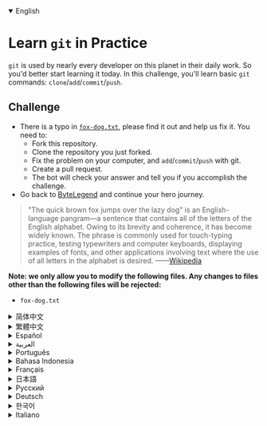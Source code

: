 <details open='true'>
<summary>English</summary>

# Learn `git` in Practice
`git` is used by nearly every developer on this planet in their daily work. So you'd better start learning it today.
In this challenge, you'll learn basic `git` commands: `clone`/`add`/`commit`/`push`.

## Challenge
- There is a typo in [`fox-dog.txt`](https://github.com/ByteLegendQuest/fix-typo/blob/main/fox-dog.txt), please find it out and help us fix it. You need to:
  - Fork this repository.
  - Clone the repository you just forked.
  - Fix the problem on your computer, and `add`/`commit`/`push` with git.
  - Create a pull request.
  - The bot will check your answer and tell you if you accomplish the challenge.
- Go back to [ByteLegend](https://bytelegend.com) and continue your hero journey.

> "The quick brown fox jumps over the lazy dog" is an English-language pangram—a sentence that contains all of the letters of the English alphabet. Owing to its brevity and coherence, it has become widely known. The phrase is commonly used for touch-typing practice, testing typewriters and computer keyboards, displaying examples of fonts, and other applications involving text where the use of all letters in the alphabet is desired.
> ——[Wikipedia](https://en.wikipedia.org/wiki/The_quick_brown_fox_jumps_over_the_lazy_dog)


**Note: we only allow you to modify the following files.
Any changes to files other than the following files will be rejected:**

- `fox-dog.txt`
</details>
<details>
<summary>简体中文</summary>

# 在实战中学习`git`的基本操作
世界上几乎每个开发者的日常工作都离不开`git`，所以最好从现在就开始熟悉它。
在这个挑战中，你会学到`git`的基本操作：`clone`/`add`/`commit`/`push`。

## 挑战
- [`fox-dog.txt`](https://github.com/ByteLegendQuest/fix-typo/blob/main/fox-dog.txt)中包含了一个<ruby>笔误<rt>typo</rt></ruby>，请找到并帮助我们修复它。你需要：
  - Fork这个仓库。
  - Clone你Fork的仓库。
  - 在你的电脑上修复这个问题，使用`git`进行`add`/`commit`/`push`。
  - 创建一个Pull Request。
  - 机器人将会检查你的答案，告诉你你是否通过了挑战。
- 回到[字节传说](https://bytelegend.com)，然后继续你的英雄旅程。

> <ruby>"The quick brown fox jumps over the lazy dog"<rt>敏捷的棕色狐狸跨过懒狗</rt></ruby>是一个著名的包含了英语的全部26个字母的短句，常被用于测试字体的显示效果和键盘有没有故障。
> ——[维基百科](https://zh.wikipedia.org/wiki/The_quick_brown_fox_jumps_over_the_lazy_dog)


**注意：我们只允许您修改以下文件，任何对其他文件的修改都会被拒绝：**

- `fox-dog.txt`
</details>
<details>
<summary>繁體中文</summary>

<h1>在實踐中學習<code class="notranslate">git</code></h1><p> <code class="notranslate">git</code>幾乎被這個星球上的每個開發人員在他們的日常工作中使用。所以你最好從今天開始學習。在這個挑戰中，您將學習基本的<code class="notranslate">git</code>命令： <code class="notranslate">clone</code> / <code class="notranslate">add</code> / <code class="notranslate">commit</code> / <code class="notranslate">push</code> 。</p><h2>挑戰</h2><ul><li><a href="https://github.com/ByteLegendQuest/fix-typo/blob/main/fox-dog.txt" target="_blank"><code class="notranslate">fox-dog.txt</code></a>有一個錯字，請找出並幫助我們修復它。你需要：<ul><li> Fork 這個倉庫。</li><li>克隆您剛剛分叉的存儲庫。</li><li>修復你電腦上的問題，用git <code class="notranslate">add</code> / <code class="notranslate">commit</code> / <code class="notranslate">push</code></li><li>創建拉取請求。</li><li>機器人將檢查您的答案並告訴您是否完成了挑戰。</li></ul></li><li>回到<a href="https://bytelegend.com" target="_blank">ByteLegend</a> ，繼續你的英雄之旅。</li></ul><blockquote><p> “The quick brown fox jumps over the lazy dog”是一個英語全字母組詞——一個包含所有英文字母的句子。由於其簡潔性和連貫性，它已廣為人知。該短語通常用於觸摸打字練習、測試打字機和計算機鍵盤、顯示字體示例以及其他涉及需要使用字母表中所有字母的文本的應用程序。 ——<a href="https://en.wikipedia.org/wiki/The_quick_brown_fox_jumps_over_the_lazy_dog" target="_blank">維基百科</a></p></blockquote><p><strong>注意：我們只允許您修改以下文件。對以下文件以外的文件的任何更改都將被拒絕：</strong></p><ul><li> <code class="notranslate">fox-dog.txt</code></li></ul></details>
<details>
<summary>Español</summary>

<h1>Aprende <code class="notranslate">git</code> en la práctica</h1><p> Casi todos los desarrolladores de este planeta utilizan <code class="notranslate">git</code> Así que será mejor que empieces a aprenderlo hoy. En este desafío, aprenderá los comandos <code class="notranslate">git</code> <code class="notranslate">clone</code> / <code class="notranslate">add</code> / <code class="notranslate">commit</code> / <code class="notranslate">push</code> .</p><h2> Desafío</h2><ul><li> Hay un error tipográfico en <a href="https://github.com/ByteLegendQuest/fix-typo/blob/main/fox-dog.txt" target="_blank"><code class="notranslate">fox-dog.txt</code></a> , descúbrelo y ayúdanos a solucionarlo. Necesitas:<ul><li> Bifurque este repositorio.</li><li> Clona el repositorio que acabas de bifurcar.</li><li> Solucione el problema en su computadora y <code class="notranslate">add</code> / <code class="notranslate">commit</code> / <code class="notranslate">push</code> con git.</li><li> Crea una solicitud de extracción.</li><li> El bot comprobará tu respuesta y te dirá si logras el desafío.</li></ul></li><li> Vuelve a <a href="https://bytelegend.com" target="_blank">ByteLegend</a> y continúa tu viaje de héroe.</li></ul><blockquote><p> &quot;El rápido zorro marrón salta sobre el perro perezoso&quot; es un pangrama en inglés, una oración que contiene todas las letras del alfabeto inglés. Debido a su brevedad y coherencia, se ha vuelto ampliamente conocido. La frase se usa comúnmente para practicar mecanografía, probar máquinas de escribir y teclados de computadora, mostrar ejemplos de fuentes y otras aplicaciones que involucran texto donde se desea el uso de todas las letras del alfabeto. ——<a href="https://en.wikipedia.org/wiki/The_quick_brown_fox_jumps_over_the_lazy_dog" target="_blank">Wikipedia</a></p></blockquote><p> <strong>Nota: solo le permitimos modificar los siguientes archivos. Se rechazará cualquier cambio en archivos que no sean los siguientes:</strong></p><ul><li> <code class="notranslate">fox-dog.txt</code></li></ul></details>
<details>
<summary>العربية</summary>

<h1 style=";text-align:right;direction:rtl">تعلم <code class="notranslate">git</code> في الممارسة</h1><p style=";text-align:right;direction:rtl"> <code class="notranslate">git</code> تقريبًا كل مطور على هذا الكوكب في عملهم اليومي. لذلك من الأفضل أن تبدأ في تعلمها اليوم. في هذا التحدي، وستعرف الأساسية <code class="notranslate">git</code> الأوامر: <code class="notranslate">clone</code> / <code class="notranslate">add</code> / <code class="notranslate">commit</code> / <code class="notranslate">push</code> .</p><h2 style=";text-align:right;direction:rtl"> تحد</h2><ul style=";text-align:right;direction:rtl"><li style=";text-align:right;direction:rtl"> يوجد خطأ مطبعي في <a href="https://github.com/ByteLegendQuest/fix-typo/blob/main/fox-dog.txt" target="_blank"><code class="notranslate">fox-dog.txt</code></a> ، يرجى اكتشافه ومساعدتنا في إصلاحه. أنت بحاجه إلى:<ul style=";text-align:right;direction:rtl"><li style=";text-align:right;direction:rtl"> شوكة هذا المستودع.</li><li style=";text-align:right;direction:rtl"> استنساخ المستودع الذي قمت بتشكيله للتو.</li><li style=";text-align:right;direction:rtl"> حل المشكلة على جهاز الكمبيوتر الخاص بك، و <code class="notranslate">add</code> / <code class="notranslate">commit</code> / <code class="notranslate">push</code> مع بوابة.</li><li style=";text-align:right;direction:rtl"> قم بإنشاء طلب سحب.</li><li style=";text-align:right;direction:rtl"> سيتحقق الروبوت من إجابتك ويخبرك إذا أنجزت التحدي.</li></ul></li><li style=";text-align:right;direction:rtl"> ارجع إلى <a href="https://bytelegend.com" target="_blank">ByteLegend وتابع</a> رحلة بطلك.</li></ul><blockquote style=";text-align:right;direction:rtl"><p style=";text-align:right;direction:rtl"> &quot;الثعلب البني السريع يقفز فوق الكلب الكسول&quot; هي عبارة عن بانجرام باللغة الإنجليزية - جملة تحتوي على جميع أحرف الأبجدية الإنجليزية. لقد أصبح معروفًا على نطاق واسع نظرًا لاختصاره وتماسكه. تُستخدم العبارة بشكل شائع لممارسة الكتابة باللمس ، واختبار الآلات الكاتبة ولوحات مفاتيح الكمبيوتر ، وعرض أمثلة للخطوط ، والتطبيقات الأخرى التي تتضمن نصًا حيث يكون استخدام جميع الأحرف في الأبجدية أمرًا مطلوبًا. ——<a href="https://en.wikipedia.org/wiki/The_quick_brown_fox_jumps_over_the_lazy_dog" target="_blank">ويكيبيديا</a></p></blockquote><p style=";text-align:right;direction:rtl"> <strong>ملاحظة: نسمح لك فقط بتعديل الملفات التالية. سيتم رفض أي تغييرات يتم إجراؤها على الملفات بخلاف الملفات التالية:</strong></p><ul style=";text-align:right;direction:rtl"><li style=";text-align:right;direction:rtl"> <code class="notranslate">fox-dog.txt</code></li></ul></details>
<details>
<summary>Português</summary>

<h1>Aprenda <code class="notranslate">git</code> na prática</h1><p> <code class="notranslate">git</code> é usado por quase todos os desenvolvedores neste planeta em seu trabalho diário. Então é melhor você começar a aprender hoje. Neste desafio, você aprenderá comandos <code class="notranslate">git</code> <code class="notranslate">clone</code> / <code class="notranslate">add</code> / <code class="notranslate">commit</code> / <code class="notranslate">push</code> .</p><h2> Desafio</h2><ul><li> Há um erro de digitação em <a href="https://github.com/ByteLegendQuest/fix-typo/blob/main/fox-dog.txt" target="_blank"><code class="notranslate">fox-dog.txt</code></a> , descubra-o e ajude-nos a corrigi-lo. Você precisa:<ul><li> Bifurque este repositório.</li><li> Clone o repositório que você acabou de bifurcar.</li><li> Corrija o problema em seu computador e <code class="notranslate">add</code> / <code class="notranslate">commit</code> / <code class="notranslate">push</code> com git.</li><li> Crie uma solicitação de pull.</li><li> O bot verificará sua resposta e dirá se você cumpriu o desafio.</li></ul></li><li> Volte para <a href="https://bytelegend.com" target="_blank">ByteLegend</a> e continue sua jornada de herói.</li></ul><blockquote><p> &quot;A rápida raposa marrom salta sobre o cão preguiçoso&quot; é um pangrama em inglês - uma frase que contém todas as letras do alfabeto inglês. Devido à sua brevidade e coerência, tornou-se amplamente conhecido. A frase é comumente usada para a prática de digitação, teste de máquinas de escrever e teclados de computador, exibindo exemplos de fontes e outras aplicações envolvendo texto onde o uso de todas as letras do alfabeto é desejado. ——<a href="https://en.wikipedia.org/wiki/The_quick_brown_fox_jumps_over_the_lazy_dog" target="_blank">Wikipedia</a></p></blockquote><p> <strong>Nota: nós apenas permitimos que você modifique os seguintes arquivos. Quaisquer alterações em arquivos que não sejam os seguintes serão rejeitadas:</strong></p><ul><li> <code class="notranslate">fox-dog.txt</code></li></ul></details>
<details>
<summary>Bahasa Indonesia</summary>

<h1>Pelajari <code class="notranslate">git</code> dalam Praktek</h1><p> <code class="notranslate">git</code> digunakan oleh hampir setiap pengembang di planet ini dalam pekerjaan sehari-hari mereka. Jadi sebaiknya Anda mulai mempelajarinya hari ini. Dalam tantangan ini, Anda akan mempelajari perintah <code class="notranslate">git</code> <code class="notranslate">clone</code> / <code class="notranslate">add</code> / <code class="notranslate">commit</code> / <code class="notranslate">push</code> .</p><h2> Tantangan</h2><ul><li> Ada kesalahan ketik di <a href="https://github.com/ByteLegendQuest/fix-typo/blob/main/fox-dog.txt" target="_blank"><code class="notranslate">fox-dog.txt</code></a> , tolong cari tahu dan bantu kami memperbaikinya. Kamu butuh:<ul><li> Garpu repositori ini.</li><li> Kloning repositori yang baru saja Anda fork.</li><li> Perbaiki masalah di komputer Anda, dan <code class="notranslate">add</code> / <code class="notranslate">commit</code> / <code class="notranslate">push</code> dengan git.</li><li> Buat permintaan tarik.</li><li> Bot akan memeriksa jawaban Anda dan memberi tahu Anda jika Anda menyelesaikan tantangan.</li></ul></li><li> Kembali ke <a href="https://bytelegend.com" target="_blank">ByteLegend</a> dan lanjutkan perjalanan pahlawan Anda.</li></ul><blockquote><p> &quot;Rubah cokelat cepat melompati anjing malas&quot; adalah pangram bahasa Inggris—kalimat yang berisi semua huruf alfabet Inggris. Karena singkatnya dan koherensinya, ia telah dikenal luas. Frasa ini biasanya digunakan untuk latihan mengetik-sentuh, menguji mesin tik dan keyboard komputer, menampilkan contoh font, dan aplikasi lain yang melibatkan teks di mana penggunaan semua huruf dalam alfabet diinginkan. ——<a href="https://en.wikipedia.org/wiki/The_quick_brown_fox_jumps_over_the_lazy_dog" target="_blank">Wikipedia</a></p></blockquote><p> <strong>Catatan: kami hanya mengizinkan Anda untuk mengubah file berikut. Setiap perubahan pada file selain file berikut akan ditolak:</strong></p><ul><li> <code class="notranslate">fox-dog.txt</code></li></ul></details>
<details>
<summary>Français</summary>

<h1>Apprendre <code class="notranslate">git</code> en pratique</h1><p> <code class="notranslate">git</code> est utilisé par presque tous les développeurs de cette planète dans leur travail quotidien. Alors vous feriez mieux de commencer à l&#39;apprendre aujourd&#39;hui. Dans ce défi, vous apprendrez les commandes <code class="notranslate">git</code> <code class="notranslate">clone</code> / <code class="notranslate">add</code> / <code class="notranslate">commit</code> / <code class="notranslate">push</code> .</p><h2> Défi</h2><ul><li> Il y a une faute de frappe dans <a href="https://github.com/ByteLegendQuest/fix-typo/blob/main/fox-dog.txt" target="_blank"><code class="notranslate">fox-dog.txt</code></a> , veuillez la découvrir et nous aider à la corriger. Vous devez:<ul><li> Fork ce référentiel.</li><li> Clonez le référentiel que vous venez de créer.</li><li> Corrigez le problème sur votre ordinateur et <code class="notranslate">add</code> / <code class="notranslate">commit</code> / <code class="notranslate">push</code> avec git.</li><li> Créez une demande de tirage.</li><li> Le bot vérifiera votre réponse et vous dira si vous réussissez le défi.</li></ul></li><li> Retournez à <a href="https://bytelegend.com" target="_blank">ByteLegend</a> et continuez votre voyage de héros.</li></ul><blockquote><p> &quot;Le renard brun rapide saute par-dessus le chien paresseux&quot; est un pangramme en anglais, une phrase qui contient toutes les lettres de l&#39;alphabet anglais. En raison de sa brièveté et de sa cohérence, il est devenu largement connu. L&#39;expression est couramment utilisée pour la pratique de la dactylographie, le test des machines à écrire et des claviers d&#39;ordinateur, l&#39;affichage d&#39;exemples de polices et d&#39;autres applications impliquant du texte où l&#39;utilisation de toutes les lettres de l&#39;alphabet est souhaitée. ——<a href="https://en.wikipedia.org/wiki/The_quick_brown_fox_jumps_over_the_lazy_dog" target="_blank">Wikipédia</a></p></blockquote><p> <strong>Remarque : nous vous permettons uniquement de modifier les fichiers suivants. Toute modification apportée aux fichiers autres que les fichiers suivants sera rejetée :</strong></p><ul><li> <code class="notranslate">fox-dog.txt</code></li></ul></details>
<details>
<summary>日本語</summary>

<h1><code class="notranslate">git</code>を実際に学ぶ</h1><p><code class="notranslate">git</code>は、この地球上のほぼすべての開発者が日常業務で使用しています。ですから、今日から学び始めたほうがいいでしょう。このチャレンジでは、基本的な<code class="notranslate">git</code>コマンドを<code class="notranslate">clone</code> / <code class="notranslate">add</code> / <code class="notranslate">commit</code> / <code class="notranslate">push</code> 。</p><h2>チャレンジ</h2><ul><li><a href="https://github.com/ByteLegendQuest/fix-typo/blob/main/fox-dog.txt" target="_blank"><code class="notranslate">fox-dog.txt</code></a>タイプミスがあります。それを見つけて、修正するのを手伝ってください。必要がある：<ul><li>このリポジトリをフォークします。</li><li>フォークしたばかりのリポジトリのクローンを作成します。</li><li>コンピューターの問題を修正し、 <code class="notranslate">add</code> / <code class="notranslate">commit</code> / <code class="notranslate">push</code>します。</li><li>プルリクエストを作成します。</li><li>ボットはあなたの答えをチェックし、あなたがチャレンジを達成したかどうかを教えてくれます。</li></ul></li><li> <a href="https://bytelegend.com" target="_blank">ByteLegendに</a>戻り、ヒーローの旅を続けてください。</li></ul><blockquote><p> 「速い茶色のキツネが怠惰な犬を飛び越える」は英語のパングラムで、英語のアルファベットのすべての文字を含む文です。その簡潔さと一貫性のために、それは広く知られるようになりました。このフレーズは、タッチタイピングの練習、タイプライターとコンピューターキーボードのテスト、フォントの例の表示、およびアルファベットのすべての文字の使用が必要なテキストを含むその他のアプリケーションで一般的に使用されます。 -<a href="https://en.wikipedia.org/wiki/The_quick_brown_fox_jumps_over_the_lazy_dog" target="_blank">ウィキペディア</a></p></blockquote><p><strong>注：変更できるのは次のファイルのみです。次のファイル以外のファイルへの変更は拒否されます。</strong></p><ul><li> <code class="notranslate">fox-dog.txt</code></li></ul></details>
<details>
<summary>Русский</summary>

<h1>Изучите <code class="notranslate">git</code> на практике</h1><p> <code class="notranslate">git</code> используется почти каждым разработчиком на этой планете в своей повседневной работе. Так что тебе лучше начать изучать это сегодня. В этом задании вы изучите основные команды <code class="notranslate">git</code> <code class="notranslate">clone</code> / <code class="notranslate">add</code> / <code class="notranslate">commit</code> / <code class="notranslate">push</code> .</p><h2> Вызов</h2><ul><li> <a href="https://github.com/ByteLegendQuest/fix-typo/blob/main/fox-dog.txt" target="_blank"><code class="notranslate">fox-dog.txt</code></a> есть опечатка, пожалуйста, найдите ее и помогите нам исправить. Тебе следует:<ul><li> Разветвите этот репозиторий.</li><li> Клонируйте только что разветвленный репозиторий.</li><li> Устраните проблему на вашем компьютере и <code class="notranslate">add</code> / <code class="notranslate">commit</code> / <code class="notranslate">push</code> с помощью git.</li><li> Создайте запрос на перенос.</li><li> Бот проверит ваш ответ и сообщит, справились ли вы с задачей.</li></ul></li><li> Вернитесь в <a href="https://bytelegend.com" target="_blank">ByteLegend</a> и продолжите свой путь героя.</li></ul><blockquote><p> «Быстрая коричневая лиса перепрыгивает через ленивую собаку» - англоязычная панграмма - предложение, содержащее все буквы английского алфавита. Благодаря краткости и последовательности он стал широко известен. Эта фраза обычно используется для практики слепого набора, тестирования пишущих машинок и компьютерных клавиатур, отображения примеров шрифтов и других приложений, связанных с текстом, где желательно использование всех букв алфавита. ——<a href="https://en.wikipedia.org/wiki/The_quick_brown_fox_jumps_over_the_lazy_dog" target="_blank">Википедия</a></p></blockquote><p> <strong>Примечание: мы разрешаем вам изменять только следующие файлы. Любые изменения в файлах, кроме следующих, будут отклонены:</strong></p><ul><li> <code class="notranslate">fox-dog.txt</code></li></ul></details>
<details>
<summary>Deutsch</summary>

<h1><code class="notranslate">git</code> in der Praxis lernen</h1><p> <code class="notranslate">git</code> wird von fast jedem Entwickler auf diesem Planeten bei seiner täglichen Arbeit verwendet. Fangen Sie also besser noch heute damit an, es zu lernen. In dieser Herausforderung lernst du grundlegende <code class="notranslate">git</code> Befehle: <code class="notranslate">clone</code> / <code class="notranslate">add</code> / <code class="notranslate">commit</code> / <code class="notranslate">push</code> .</p><h2> Herausforderung</h2><ul><li> Es gibt einen Tippfehler in <a href="https://github.com/ByteLegendQuest/fix-typo/blob/main/fox-dog.txt" target="_blank"><code class="notranslate">fox-dog.txt</code></a> , bitte finden Sie ihn heraus und helfen Sie uns, ihn zu beheben. Du musst:<ul><li> Fork dieses Repository.</li><li> Klonen Sie das Repository, das Sie gerade gegabelt haben.</li><li> Beheben Sie das Problem auf Ihrem Computer und <code class="notranslate">add</code> / <code class="notranslate">commit</code> / <code class="notranslate">push</code> mit git hinzu.</li><li> Erstellen Sie eine Pull-Anfrage.</li><li> Der Bot überprüft Ihre Antwort und teilt Ihnen mit, ob Sie die Herausforderung meistern.</li></ul></li><li> Gehen Sie zurück zu <a href="https://bytelegend.com" target="_blank">ByteLegend</a> und setzen Sie Ihre Heldenreise fort.</li></ul><blockquote><p> „Der schnelle braune Fuchs springt über den faulen Hund“ ist ein englischsprachiges Pangram – ein Satz, der alle Buchstaben des englischen Alphabets enthält. Aufgrund seiner Kürze und Kohärenz ist es weithin bekannt geworden. Der Ausdruck wird allgemein für die Berührungseingabe verwendet, zum Testen von Schreibmaschinen und Computertastaturen, zum Anzeigen von Beispielen von Schriftarten und anderen Anwendungen, die Text beinhalten, bei denen die Verwendung aller Buchstaben des Alphabets erwünscht ist. ——<a href="https://en.wikipedia.org/wiki/The_quick_brown_fox_jumps_over_the_lazy_dog" target="_blank">Wikipedia</a></p></blockquote><p> <strong>Hinweis: Wir erlauben Ihnen nur, die folgenden Dateien zu ändern. Alle Änderungen an Dateien, die nicht die folgenden Dateien sind, werden abgelehnt:</strong></p><ul><li> <code class="notranslate">fox-dog.txt</code></li></ul></details>
<details>
<summary>한국어</summary>

<h1>실습에서 <code class="notranslate">git</code> 배우기</h1><p> <code class="notranslate">git</code> 은 이 행성의 거의 모든 개발자가 일상 업무에서 사용합니다. 그러니 오늘부터 배우기 시작하는 것이 좋습니다. 이 챌린지에서는 기본 <code class="notranslate">git</code> 명령인 <code class="notranslate">clone</code> / <code class="notranslate">add</code> / <code class="notranslate">commit</code> / <code class="notranslate">push</code> 배웁니다.</p><h2> 도전</h2><ul><li> <a href="https://github.com/ByteLegendQuest/fix-typo/blob/main/fox-dog.txt" target="_blank"><code class="notranslate">fox-dog.txt</code></a> 오타가 있습니다. 찾아서 수정하도록 도와주세요. 다음을 수행해야 합니다.<ul><li> 이 저장소를 포크합니다.</li><li> 방금 분기한 저장소를 복제합니다.</li><li> 컴퓨터에서 문제를 수정하고 git으로 <code class="notranslate">add</code> / <code class="notranslate">commit</code> / <code class="notranslate">push</code></li><li> 풀 리퀘스트를 생성합니다.</li><li> 봇이 답을 확인하고 도전 과제를 달성했는지 알려줍니다.</li></ul></li><li> <a href="https://bytelegend.com" target="_blank">ByteLegend로</a> 돌아가 영웅 여정을 계속하세요.</li></ul><blockquote><p> &quot;빠른 갈색 여우가 게으른 개를 뛰어 넘다&quot;는 영어 알파벳의 모든 문자를 포함하는 문장인 영어 팬그램입니다. 간결함과 일관성으로 인해 널리 알려지게 되었습니다. 이 문구는 일반적으로 터치 타이핑 연습, 타자기 및 컴퓨터 키보드 테스트, 글꼴 예 표시 및 알파벳의 모든 문자를 사용해야 하는 텍스트와 관련된 기타 응용 프로그램에 사용됩니다. ——<a href="https://en.wikipedia.org/wiki/The_quick_brown_fox_jumps_over_the_lazy_dog" target="_blank">위키피디아</a></p></blockquote><p> <strong>참고: 다음 파일만 수정할 수 있습니다. 다음 파일 이외의 파일에 대한 모든 변경 사항은 거부됩니다.</strong></p><ul><li> <code class="notranslate">fox-dog.txt</code></li></ul></details>
<details>
<summary>Italiano</summary>

<h1>Impara <code class="notranslate">git</code> in pratica</h1><p> <code class="notranslate">git</code> è utilizzato da quasi tutti gli sviluppatori su questo pianeta nel loro lavoro quotidiano. Quindi è meglio che inizi a impararlo oggi. In questa sfida imparerai i comandi <code class="notranslate">git</code> <code class="notranslate">clone</code> / <code class="notranslate">add</code> / <code class="notranslate">commit</code> / <code class="notranslate">push</code> .</p><h2> Sfida</h2><ul><li> C&#39;è un errore di battitura in <a href="https://github.com/ByteLegendQuest/fix-typo/blob/main/fox-dog.txt" target="_blank"><code class="notranslate">fox-dog.txt</code></a> , per favore trovalo e aiutaci a risolverlo. Devi:<ul><li> Forcella questo repository.</li><li> Clona il repository che hai appena biforcato.</li><li> Risolvi il problema sul tuo computer e <code class="notranslate">add</code> / <code class="notranslate">commit</code> / <code class="notranslate">push</code> con git.</li><li> Crea una richiesta pull.</li><li> Il bot controllerà la tua risposta e ti dirà se hai completato la sfida.</li></ul></li><li> Torna su <a href="https://bytelegend.com" target="_blank">ByteLegend</a> e continua il tuo viaggio da eroe.</li></ul><blockquote><p> &quot;La rapida volpe marrone salta sul cane pigro&quot; è un pangramma in lingua inglese, una frase che contiene tutte le lettere dell&#39;alfabeto inglese. A causa della sua brevità e coerenza, è diventato ampiamente noto. La frase è comunemente usata per esercitazioni di digitazione tattile, test di macchine da scrivere e tastiere di computer, visualizzazione di esempi di caratteri e altre applicazioni che coinvolgono il testo in cui si desidera l&#39;uso di tutte le lettere dell&#39;alfabeto. ——<a href="https://en.wikipedia.org/wiki/The_quick_brown_fox_jumps_over_the_lazy_dog" target="_blank">Wikipedia</a></p></blockquote><p> <strong>Nota: ti permettiamo di modificare solo i seguenti file. Qualsiasi modifica ai file diversi dai seguenti file verrà rifiutata:</strong></p><ul><li> <code class="notranslate">fox-dog.txt</code></li></ul></details>